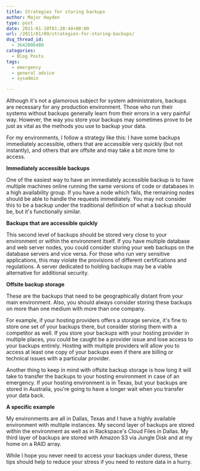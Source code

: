 ```yaml
---
title: Strategies for storing backups
author: Major Hayden
type: post
date: 2011-01-10T01:20:44+00:00
url: /2011/01/09/strategies-for-storing-backups/
dsq_thread_id:
  - 3642806480
categories:
  - Blog Posts
tags:
  - emergency
  - general advice
  - sysadmin

---
```

Although it's not a glamorous subject for system administrators, backups are necessary for any production environment. Those who run their systems without backups generally learn from their errors in a very painful way. However, the way you store your backups may sometimes prove to be just as vital as the methods you use to backup your data.

For my environments, I follow a strategy like this: I have some backups immediately accessible, others that are accessible very quickly (but not instantly), and others that are offsite and may take a bit more time to access.

**Immediately accessible backups**

One of the easiest way to have an immediately accessible backup is to have multiple machines online running the same versions of code or databases in a high availability group. If you have a node which fails, the remaining nodes should be able to handle the requests immediately. You may not consider this to be a backup under the traditional definition of what a backup should be, but it's functionally similar.

**Backups that are accessible quickly**

This second level of backups should be stored very close to your environment or within the environment itself. If you have multiple database and web server nodes, you could consider storing your web backups on the database servers and vice versa. For those who run very sensitive applications, this may violate the provisions of different certifications and regulations. A server dedicated to holding backups may be a viable alternative for additional security.

**Offsite backup storage**

These are the backups that need to be geographically distant from your main environment. Also, you should always consider storing these backups on more than one medium with more than one company.

For example, if your hosting providers offers a storage service, it's fine to store one set of your backups there, but consider storing them with a competitor as well. If you store your backups with your hosting provider in multiple places, you could be caught be a provider issue and lose access to your backups entirely. Hosting with multiple providers will allow you to access at least one copy of your backups even if there are billing or technical issues with a particular provider.

Another thing to keep in mind with offsite backup storage is how long it will take to transfer the backups to your hosting environment in case of an emergency. If your hosting environment is in Texas, but your backups are stored in Australia, you're going to have a longer wait when you transfer your data back.

**A specific example**

My environments are all in Dallas, Texas and I have a highly available environment with multiple instances. My second layer of backups are stored within the environment as well as in Rackspace's Cloud Files in Dallas. My third layer of backups are stored with Amazon S3 via Jungle Disk and at my home on a RAID array.

While I hope you never need to access your backups under duress, these tips should help to reduce your stress if you need to restore data in a hurry.
